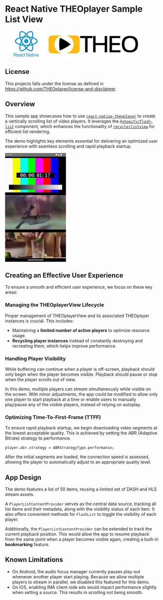 # React Native THEOplayer Sample List View

![](./doc/logo-react-native.png) ![](./doc/logo-theo.png)

## License

This projects falls under the license as defined in https://github.com/THEOplayer/license-and-disclaimer.

## Overview

This sample app showcases how to use [`react-native-theoplayer`](https://github.com/THEOplayer/react-native-theoplayer) to create a vertically scrolling list of video players. 
It leverages the [`@shopify/flash-list`](https://www.npmjs.com/package/@shopify/flash-list) component, 
which enhances the functionality of [`recyclerlistview`](https://www.npmjs.com/package/recyclerlistview) for efficient list rendering.

The demo highlights key elements essential for delivering an optimized user experience with seamless scrolling and
rapid playback startup.

![](./doc/demo.gif)

## Creating an Effective User Experience

To ensure a smooth and efficient user experience, we focus on these key areas:

### Managing the THEOplayerView Lifecycle

Proper management of THEOplayerView and its associated THEOplayer instances is crucial. This includes:

  - Maintaining a **limited number of active players** to optimize resource usage.
  - **Recycling player instances** instead of constantly destroying and recreating them, which helps improve performance.

### Handling Player Visibility

While buffering can continue when a player is off-screen, playback should only begin when the player becomes visible. 
Playback should pause or stop when the player scrolls out of view.

In this demo, multiple players can stream simultaneously while visible on the screen. 
With minor adjustments, the app could be modified to allow only one player to start playback at a time or enable users 
to manually play/pause any of the visible players, instead of relying on autoplay.

### Optimizing Time-To-First-Frame (TTFF)

To ensure rapid playback startup, we begin downloading video segments at the lowest acceptable quality. 
This is achieved by setting the ABR (Adaptive Bitrate) strategy to performance. 

```tsx
player.abr.strategy = ABRStrategyType.performance;
```

After the initial segments are loaded, the connection speed is assessed, allowing the player to 
automatically adjust to an appropriate quality level.

## App Design

The demo features a list of 50 items, reusing a limited set of DASH and HLS stream assets.

A `PlayerListContentProvider` serves as the central data source, tracking all list items and their metadata, along with 
the visibility status of each item. It also offers convenient methods for `FlashList` to toggle the visibility of each player.

Additionally, the `PlayerListContentProvider` can be extended to track the current playback position. 
This would allow the app to resume playback from the same point when a player becomes visible again, 
creating a built-in **bookmarking** feature.

## Known Limitations

- On Android, the audio focus manager currently pauses play-out whenever another player start playing. Because we allow multiple players to stream in parallel, we disabled this featured for this demo.
- On iOS, enabling IMA client-side ads would impact performance slightly when setting a source. This results in scrolling not being smooth.
